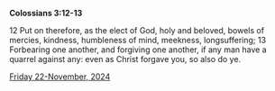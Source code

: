 **Colossians 3:12-13**

12 Put on therefore, as the elect of God, holy and beloved, bowels of mercies, kindness, humbleness of mind, meekness, longsuffering; 13 Forbearing one another, and forgiving one another, if any man have a quarrel against any: even as Christ forgave you, so also do ye.

[Friday 22-November, 2024](https://getbible.net/kjv/Colossians/3/12-13)
